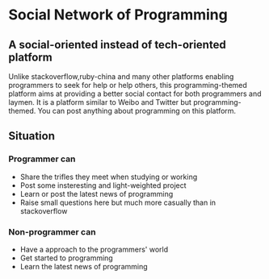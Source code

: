 # Social Network of Programming

## A social-oriented instead of tech-oriented platform
Unlike stackoverflow,ruby-china and many other platforms enabling programmers to seek for help or help others, this programming-themed platform aims at providing a better social contact for both programmers and laymen. It is a platform similar to Weibo and Twitter but programming-themed. You can post anything about programming on this platform.
## Situation

### Programmer can

- Share the trifles they meet when studying or working
- Post some insteresting and light-weighted project
- Learn or post the latest news of programming
- Raise small questions here but much more casually than in stackoverflow

### Non-programmer can
 
- Have a approach to the programmers' world
- Get started to programming
- Learn the latest news of programming
